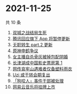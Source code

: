# 2021-11-25

共 10 条

<!-- BEGIN -->
<!-- 最后更新时间 Thu Nov 25 2021 00:20:49 GMT+0800 (China Standard Time) -->

1. [双城之战结局生死](https://www.zhihu.com/search?q=双城之战)
1. [腾讯回应旗下 App 将暂停更新](https://www.zhihu.com/search?q=腾讯)
1. [无职转生 part.2 更新](https://www.zhihu.com/search?q=无职转生)
1. [原神申鹤争议](https://www.zhihu.com/search?q=原神)
1. [女主播自杀骨灰被掉包配阴婚](https://www.zhihu.com/search?q=女主播自杀)
1. [长津湖成中国影史票房第 1](https://www.zhihu.com/search?q=长津湖)
1. [网传哀牢山遇难者仅备塑料雨衣](https://www.zhihu.com/search?q=云南哀牢山)
1. [Uzi 或于转会期复出](https://www.zhihu.com/search?q=uzi)
1. [「狗咬人」事件干部被处理](https://www.zhihu.com/search?q=狗咬人)
1. [网易云音乐将挂牌上市](https://www.zhihu.com/search?q=网易云音乐)

<!-- END -->
